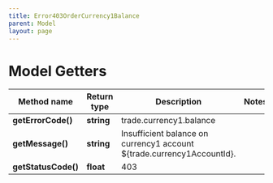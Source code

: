```yaml
---
title: Error403OrderCurrency1Balance
parent: Model
layout: page
---
```


# Model Getters

Method name | Return type | Description | Notes
------------ | ------------- | ------------- | -------------
**getErrorCode()** | **string** | trade.currency1.balance |
**getMessage()** | **string** | Insufficient balance on currency1 account ${trade.currency1AccountId}. |
**getStatusCode()** | **float** | 403 |


